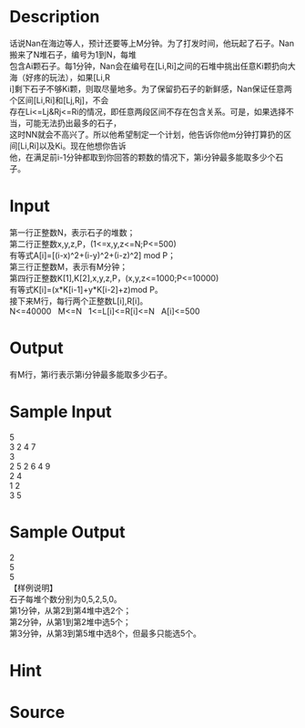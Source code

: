 
# Description

<div class="content"><div>话说Nan在海边等人，预计还要等上M分钟。为了打发时间，他玩起了石子。Nan搬来了N堆石子，编号为1到N，每堆</div>
<div>包含Ai颗石子。每1分钟，Nan会在编号在[Li,Ri]之间的石堆中挑出任意Ki颗扔向大海（好疼的玩法），如果[Li,R</div>
<div>i]剩下石子不够Ki颗，则取尽量地多。为了保留扔石子的新鲜感，Nan保证任意两个区间[Li,Ri]和[Lj,Rj]，不会</div>
<div>存在Li&lt;=Lj&amp;Rj&lt;=Ri的情况，即任意两段区间不存在包含关系。可是，如果选择不当，可能无法扔出最多的石子，</div>
<div>这时NN就会不高兴了。所以他希望制定一个计划，他告诉你他m分钟打算扔的区间[Li,Ri]以及Ki。现在他想你告诉</div>
<div>他，在满足前i-1分钟都取到你回答的颗数的情况下，第i分钟最多能取多少个石子。</div></div>

# Input

<div class="content"><div>第一行正整数N，表示石子的堆数；</div>
<div>第二行正整数x,y,z,P，(1&lt;=x,y,z&lt;=N;P&lt;=500) </div>
<div>有等式A[i]=[(i-x)^2+(i-y)^2+(i-z)^2] mod P；</div>
<div>第三行正整数M，表示有M分钟；</div>
<div>第四行正整数K[1],K[2],x,y,z,P，(x,y,z&lt;=1000;P&lt;=10000) </div>
<div>有等式K[i]=(x*K[i-1]+y*K[i-2]+z)mod P。</div>
<div>接下来M行，每行两个正整数L[i],R[i]。</div>
<div>N&lt;=40000   M&lt;=N   1&lt;=L[i]&lt;=R[i]&lt;=N   A[i]&lt;=500</div></div>

# Output

<div class="content"><p>有M行，第i行表示第i分钟最多能取多少石子。</p></div>

# Sample Input

<div class="content"><span class="sampledata">5<br/>
3 2 4 7<br/>
3<br/>
2 5 2 6 4 9<br/>
2 4<br/>
1 2<br/>
3 5<br/>
</span></div>

# Sample Output

<div class="content"><span class="sampledata">2<br/>
5<br/>
5<br/>
【样例说明】<br/>
石子每堆个数分别为0,5,2,5,0。<br/>
第1分钟，从第2到第4堆中选2个；<br/>
第2分钟，从第1到第2堆中选5个；<br/>
第3分钟，从第3到第5堆中选8个，但最多只能选5个。</span></div>

# Hint

<div class="content"><p></p></div>

# Source

<div class="content"><p><a href="problemset.php?search="></a></p></div>

